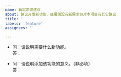 ```yaml
---
name: 新需求或建议
about: 建议开发新功能，或虽然没有新需求但对本项目有其它建议
title: ''
labels: 'feature'
assignees: ''

---
```


- 问：请说明需要什么新功能。<br>
答：

- 问：请说明添加该功能的意义。（非必填）<br>
答：

